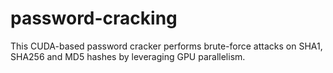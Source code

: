 # password-cracking
This CUDA-based password cracker performs brute-force attacks on SHA1, SHA256 and MD5 hashes by leveraging GPU parallelism.
